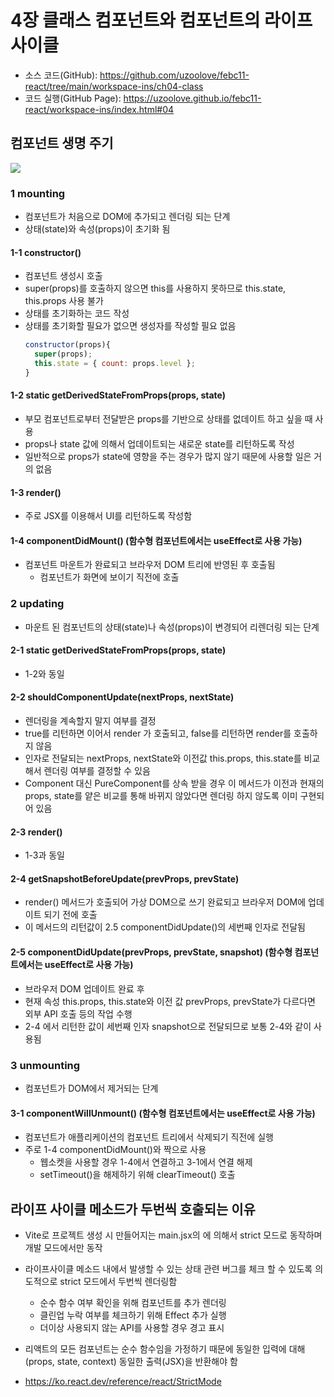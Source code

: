 # 4장 클래스 컴포넌트와 컴포넌트의 라이프 사이클

- 소스 코드(GitHub): <https://github.com/uzoolove/febc11-react/tree/main/workspace-ins/ch04-class>
- 코드 실행(GitHub Page): <https://uzoolove.github.io/febc11-react/workspace-ins/index.html#04>

## 컴포넌트 생명 주기

<img src="https://raw.githubusercontent.com/uzoolove/febc11-react/main/images/lifecycle.png">

### 1 mounting

- 컴포넌트가 처음으로 DOM에 추가되고 렌더링 되는 단계
- 상태(state)와 속성(props)이 초기화 됨

#### 1-1 constructor()

- 컴포넌트 생성시 호출
- super(props)를 호출하지 않으면 this를 사용하지 못하므로 this.state, this.props 사용 불가
- 상태를 초기화하는 코드 작성
- 상태를 초기화할 필요가 없으면 생성자를 작성할 필요 없음
  ```js
  constructor(props){
    super(props);
    this.state = { count: props.level };
  }
  ```

#### 1-2 static getDerivedStateFromProps(props, state)

- 부모 컴포넌트로부터 전달받은 props를 기반으로 상태를 없데이트 하고 싶을 때 사용
- props나 state 값에 의해서 업데이트되는 새로운 state를 리턴하도록 작성
- 일반적으로 props가 state에 영향을 주는 경우가 많지 않기 때문에 사용할 일은 거의 없음

#### 1-3 render()

- 주로 JSX를 이용해서 UI를 리턴하도록 작성함

#### 1-4 componentDidMount() (함수형 컴포넌트에서는 useEffect로 사용 가능)

- 컴포넌트 마운트가 완료되고 브라우저 DOM 트리에 반영된 후 호출됨
  - 컴포넌트가 화면에 보이기 직전에 호출

### 2 updating

- 마운트 된 컴포넌트의 상태(state)나 속성(props)이 변경되어 리렌더링 되는 단계

#### 2-1 static getDerivedStateFromProps(props, state)

- 1-2와 동일

#### 2-2 shouldComponentUpdate(nextProps, nextState)

- 렌더링을 계속할지 말지 여부를 결정
- true를 리턴하면 이어서 render 가 호출되고, false를 리턴하면 render를 호출하지 않음
- 인자로 전달되는 nextProps, nextState와 이전값 this.props, this.state를 비교해서 렌더링 여부를 결정할 수 있음
- Component 대신 PureComponent를 상속 받을 경우 이 메서드가 이전과 현재의 props, state를 얕은 비교를 통해 바뀌지 않았다면 렌더링 하지 않도록 이미 구현되어 있음

#### 2-3 render()

- 1-3과 동일

#### 2-4 getSnapshotBeforeUpdate(prevProps, prevState)

- render() 메서드가 호출되어 가상 DOM으로 쓰기 완료되고 브라우저 DOM에 업데이트 되기 전에 호출
- 이 메서드의 리턴값이 2.5 componentDidUpdate()의 세번째 인자로 전달됨

#### 2-5 componentDidUpdate(prevProps, prevState, snapshot) (함수형 컴포넌트에서는 useEffect로 사용 가능)

- 브라우저 DOM 업데이트 완료 후
- 현재 속성 this.props, this.state와 이전 값 prevProps, prevState가 다르다면 외부 API 호출 등의 작업 수행
- 2-4 에서 리턴한 값이 세번째 인자 snapshot으로 전달되므로 보통 2-4와 같이 사용됨

### 3 unmounting

- 컴포넌트가 DOM에서 제거되는 단계

#### 3-1 componentWillUnmount() (함수형 컴포넌트에서는 useEffect로 사용 가능)

- 컴포넌트가 애플리케이션의 컴포넌트 트리에서 삭제되기 직전에 실행
- 주로 1-4 componentDidMount()와 짝으로 사용
  - 웹소켓을 사용할 경우 1-4에서 연결하고 3-1에서 연결 해제
  - setTimeout()을 해제하기 위해 clearTimeout() 호출

## 라이프 사이클 메소드가 두번씩 호출되는 이유

- Vite로 프로젝트 생성 시 만들어지는 main.jsx의 <StrictMode>에 의해서 strict 모드로 동작하며 개발 모드에서만 동작
- 라이프사이클 메소드 내에서 발생할 수 있는 상태 관련 버그를 체크 할 수 있도록 의도적으로 strict 모드에서 두번씩 렌더링함
  - 순수 함수 여부 확인을 위해 컴포넌트를 추가 렌더링
  - 클린업 누락 여부를 체크하기 위해 Effect 추가 실행
  - 더이상 사용되지 않는 API를 사용할 경우 경고 표시
- 리액트의 모든 컴포넌트는 순수 함수임을 가정하기 때문에 동일한 입력에 대해(props, state, context) 동일한 출력(JSX)을 반환해야 함

- <https://ko.react.dev/reference/react/StrictMode>
